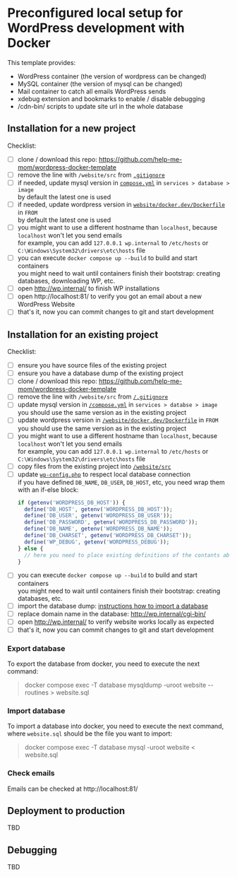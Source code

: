 # Preconfigured local setup for WordPress development with Docker

This template provides:

- WordPress container (the version of wordpress can be changed)
- MySQL container (the version of mysql can be changed)
- Mail container to catch all emails WordPress sends
- xdebug extension and bookmarks to enable / disable debugging
- /cdn-bin/ scripts to update site url in the whole database

## Installation for a new project

Checklist:

- [ ] clone / download this repo: https://github.com/help-me-mom/wordpress-docker-template
- [ ] remove the line with `/website/src` from [`.gitignore`](./.gitignore)
- [ ] if needed, update mysql version in [`compose.yml`](./compose.yml) in `services > database > image`  
  by default the latest one is used
- [ ] if needed, update wordpress version in [`website/docker.dev/Dockerfile`](./website/docker.dev/Dockerfile)
  in `FROM`  
  by default the latest one is used
- [ ] you might want to use a different hostname than `localhost`, because `localhost` won't let you send emails  
  for example, you can add `127.0.0.1 wp.internal` to `/etc/hosts` or `C:\Windows\System32\drivers\etc\hosts` file
- [ ] you can execute `docker compose up --build` to build and start containers  
  you might need to wait until containers finish their bootstrap: creating databases, downloading WP, etc.
- [ ] open http://wp.internal/ to finish WP installations
- [ ] open http://localhost:81/ to verify you got an email about a new WordPress Website
- [ ] that's it, now you can commit changes to git and start development

## Installation for an existing project

Checklist:

- [ ] ensure you have source files of the existing project
- [ ] ensure you have a database dump of the existing project
- [ ] clone / download this repo: https://github.com/help-me-mom/wordpress-docker-template
- [ ] remove the line with `/website/src` from [`/.gitignore`](./.gitignore)
- [ ] update mysql version in [`/compose.yml`](./compose.yml) in `services > databse > image`  
  you should use the same version as in the existing project
- [ ] update wordpress version in [`/website/docker.dev/Dockerfile`](./website/docker.dev/Dockerfile) in `FROM`  
  you should use the same version as in the existing project
- [ ] you might want to use a different hostname than `localhost`, because `localhost` won't let you send emails  
  for example, you can add `127.0.0.1 wp.internal` to `/etc/hosts` or `C:\Windows\System32\drivers\etc\hosts` file
- [ ] copy files from the existing project into [`/website/src`](./website/src)
- [ ] update [`wp-config.php`](./website/src/wp-config.php) to respect local database connection  
  if you have defined `DB_NAME`, `DB_USER`, `DB_HOST`, etc, you need wrap them with an if-else block:
  ```php
  if (getenv('WORDPRESS_DB_HOST')) {
    define('DB_HOST', getenv('WORDPRESS_DB_HOST'));
    define('DB_USER', getenv('WORDPRESS_DB_USER'));
    define('DB_PASSWORD', getenv('WORDPRESS_DB_PASSWORD'));
    define('DB_NAME', getenv('WORDPRESS_DB_NAME'));
    define('DB_CHARSET', getenv('WORDPRESS_DB_CHARSET'));
    define('WP_DEBUG', getenv('WORDPRESS_DEBUG'));
  } else {
    // here you need to place existing definitions of the contants above
  }
  ```
- [ ] you can execute `docker compose up --build` to build and start containers  
  you might need to wait until containers finish their bootstrap: creating databases, etc.
- [ ] import the database dump: [instructions how to import a database](#import-database)
- [ ] replace domain name in the database: http://wp.internal/cgi-bin/
- [ ] open http://wp.internal/ to verify website works locally as expected
- [ ] that's it, now you can commit changes to git and start development

### Export database

To export the database from docker, you need to execute the next command:

> docker compose exec -T database mysqldump -uroot website --routines > website.sql

### Import database

To import a database into docker, you need to execute the next command,
where `website.sql` should be the file you want to import:

> docker compose exec -T database mysql -uroot website < website.sql

### Check emails

Emails can be checked at http://localhost:81/

## Deployment to production

TBD

## Debugging

TBD
